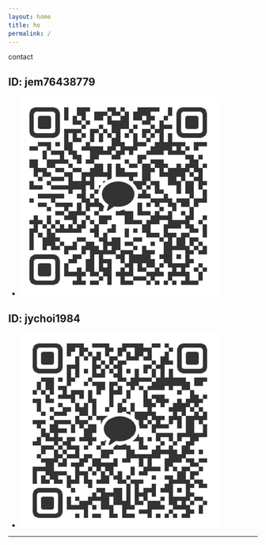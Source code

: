 ```yaml
---
layout: home
title: ho
permalink: /
---
```


contact 

## ID: jem76438779

- ![jem76438779 qr](/assets/jem76438779qr.png)




## ID: jychoi1984
- ![jychoi1984 qr](/assets/jychoi1984qr.png)

- - - 
